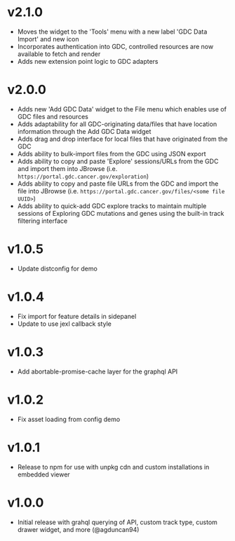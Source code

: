 # v2.1.0

- Moves the widget to the 'Tools' menu with a new label 'GDC Data Import' and new icon
- Incorporates authentication into GDC, controlled resources are now available to fetch and render
- Adds new extension point logic to GDC adapters

# v2.0.0

- Adds new 'Add GDC Data' widget to the File menu which enables use of GDC files and resources
- Adds adaptability for all GDC-originating data/files that have location information through the Add GDC Data widget
- Adds drag and drop interface for local files that have originated from the GDC
- Adds ability to bulk-import files from the GDC using JSON export
- Adds ability to copy and paste 'Explore' sessions/URLs from the GDC and import them into JBrowse (i.e. `https://portal.gdc.cancer.gov/exploration`)
- Adds ability to copy and paste file URLs from the GDC and import the file into JBrowse (i.e. `https://portal.gdc.cancer.gov/files/<some file UUID>`)
- Adds ability to quick-add GDC explore tracks to maintain multiple sessions of Exploring GDC mutations and genes using the built-in track filtering interface

# v1.0.5

- Update distconfig for demo

# v1.0.4

- Fix import for feature details in sidepanel
- Update to use jexl callback style

# v1.0.3

- Add abortable-promise-cache layer for the graphql API

# v1.0.2

- Fix asset loading from config demo

# v1.0.1

- Release to npm for use with unpkg cdn and custom installations in embedded viewer

# v1.0.0

- Initial release with grahql querying of API, custom track type, custom drawer widget, and more (@agduncan94)
